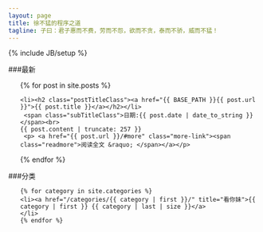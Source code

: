 ```yaml
---
layout: page
title: 徐不猛的程序之道
tagline: 子曰：君子惠而不费，劳而不怨，欲而不贪，泰而不骄，威而不猛！
---
```

{% include JB/setup %}

###最新
<ul class="posts">
  {% for post in site.posts %}

    <li><h2 class="postTitleClass"><a href="{{ BASE_PATH }}{{ post.url }}">{{ post.title }}</a></h2></li>
     <span class="subTitleClass">日期:{{ post.date | date_to_string }}</span><br>
    {{ post.content | truncate: 257 }}
     <p> <a href="{{ post.url }}/#more" class="more-link"><span class="readmore">阅读全文 &raquo; </span></a></p>
  {% endfor %}
</ul>
###分类
<ul>

    {% for category in site.categories %}
    <li><a href="/categories/{{ category | first }}/" title="看你妹">{{ category | first }} {{ category | last | size }}</a>
    </li>
    {% endfor %}
</ul>

